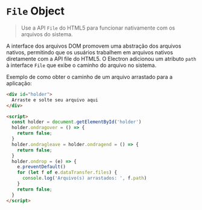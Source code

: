 # `File` Object

> Use a API `File` do HTML5  para funcionar nativamente com os arquivos do sistema.


A interface dos arquivos DOM promovem uma abstração dos arquivos nativos, permitindo que os usuários trabalhem em arquivos nativos diretamente com a API file do HTML5. O Electron adicionou um atributo `path` à interface `File` que exibe o caminho do arquivo no sistema.

Exemplo de como obter o caminho de um arquivo arrastado para a aplicação:

```html
<div id="holder">
  Arraste e solte seu arquivo aqui
</div>

<script>
  const holder = document.getElementById('holder')
  holder.ondragover = () => {
    return false;
  }
  holder.ondragleave = holder.ondragend = () => {
    return false;
  }
  holder.ondrop = (e) => {
    e.preventDefault()
    for (let f of e.dataTransfer.files) {
      console.log('Arquivo(s) arrastados: ', f.path)
    }
    return false;
  }
</script>
```
